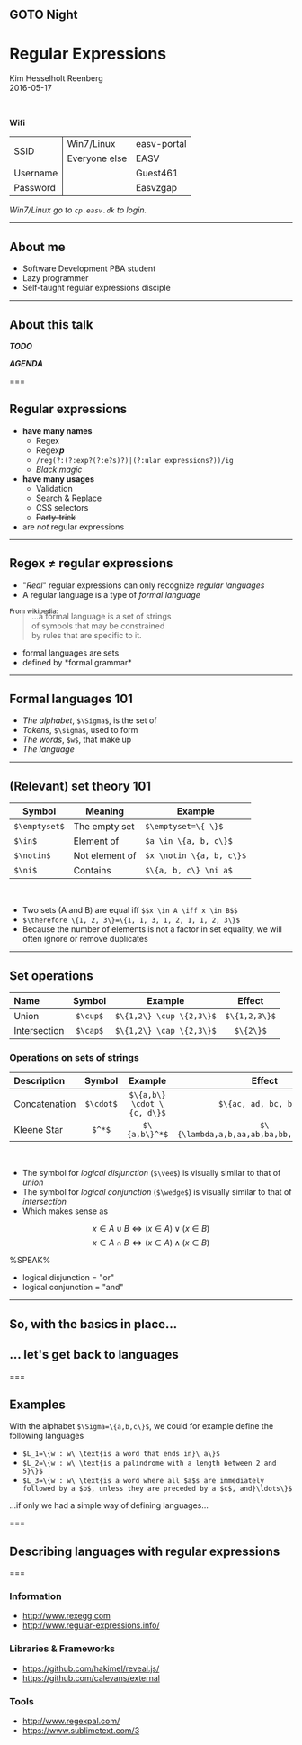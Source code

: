 <!-- ##### WELCOME AND ABOUT ##### -->

<!-- .slide: data-background="#000" -->
## GOTO Night
<h1 class="f60">Regular Expressions</h1>

Kim Hesselholt Reenberg  
2016-05-17

<br/>

**Wifi**

<table class="wifi">
	<colgroup>
		<col style="border-right: 1px solid;">
		<col >
		<col>
	</colgroup>
  <tr>
    <td rowspan="2" class="leftcol">SSID</td>
    <td class="ssidgroup">Win7/Linux</td>
    <td class="value">easv-portal</td>
  </tr>
  <tr>
    <td class="ssidgroup">Everyone else</td>
    <td class="value">EASV</td>
  </tr>
  <tr>
    <td class="leftcol">Username</td>
    <td></td>
    <td class="value">Guest461</td>
  </tr>
  <tr>
    <td class="leftcol">Password</td>
    <td></td>
    <td class="value">Easvzgap</td>
  </tr>
</table>

*Win7/Linux go to <span class="f60">`cp.easv.dk`</span> to login.*

---

## About me
- Software Development PBA student
- Lazy programmer
- Self-taught regular expressions disciple

---

## About this talk

***TODO*** <!-- .element: style="color: red" -->

***AGENDA*** <!-- .element: style="color: red" -->


===


<!-- ##### INTRODUCTION TO REGULAR EXPRESSIONS ##### -->
## Regular expressions
- **have many names**
  - Regex
  - Regex***p***
  - `/reg(?:(?:exp?(?:e?s)?)|(?:ular expressions?))/ig`
  - *Black magic*
- **have many usages**
  - Validation
  - Search & Replace
  - CSS selectors
  - ~~Party-trick~~
- are _*not*_ regular expressions

---

## Regex ≠ regular expressions
- "*Real*" regular expressions can only recognize *regular languages*
- A regular language is a type of *formal language*  

<div style="margin-top: 1em">
	<small>From wikipedia:</small>
	<blockquote cite="https://en.wikipedia.org/wiki/Formal_language" style="margin-top: -.5em; width: 50%">
		&hellip;a formal language is a 
		<span class="fragment highlight-current-f60" data-fragment-index="1">set of strings of symbols</span> that may be 
		<span class="fragment highlight-current-f60" data-fragment-index="2">constrained by rules that are specific to it</span>. 
	</blockquote>
</div>
<ul>
	<li class="fragment" data-fragment-index="1">formal languages are sets</li>
	<li class="fragment" data-fragment-index="2">defined by *formal grammar*</li>
</ul>
<p class="fragment"></p>


---

## Formal languages 101
- <em>The alphabet</em>, `$\Sigma$`, is the set of 
- <em>Tokens</em>, `$\sigma$`, used to form
- <em>The words</em>, `$w$`, that make up
- <em>The language</em>

---

## (Relevant) set theory 101

Symbol        | Meaning        | Example
--------------|----------------|--------
`$\emptyset$` | The empty set  | `$\emptyset=\{ \}$`
`$\in$`       | Element of     | `$a \in \{a, b, c\}$`
`$\notin$`    | Not element of | `$x \notin \{a, b, c\}$`
`$\ni$`       | Contains       | `$\{a, b, c\} \ni a$`

<br/>

- Two sets (A and B) are equal iff `$$x \in A \iff x \in B$$`
- `$\therefore \{1, 2, 3\}=\{1, 1, 3, 1, 2, 1, 1, 2, 3\}$`
- Because the number of elements is not a factor in set equality, we will often ignore or remove duplicates


---

## Set operations

Name          | Symbol     | Example                    | Effect 
:-------------|:----------:|:--------------------------:|:-------:
Union         | `$\cup$`   | `$\{1,2\} \cup \{2,3\}$`   | `$\{1,2,3\}$`
Intersection  | `$\cap$`   | `$\{1,2\} \cap \{2,3\}$`   | `$\{2\}$`

### Operations on sets of strings

Description   | Symbol    | Example                    | Effect
:-------------|:---------:|:--------------------------:|:-------:
Concatenation | `$\cdot$` | `$\{a,b\} \cdot \{c, d\}$` | `$\{ac, ad, bc, bd\}$`
Kleene Star   | `$^*$`    | `$\{a,b\}^*$`              | `$\{\lambda,a,b,aa,ab,ba,bb,aaa,\ldots\}$`


<br/>

- The symbol for *logical disjunction* (`$\vee$`) is visually similar to that of *union*
- The symbol for *logical conjunction* (`$\wedge$`) is visually similar to that of *intersection*
- Which makes sense as

$$x \in A \cup B \iff (x \in A) \vee (x \in B)$$
$$x \in A \cap B \iff (x \in A) \wedge (x \in B)$$

%SPEAK%

- logical disjunction = "or"
- logical conjunction = "and"

---

## So, with the basics in place... 
## ... let's get back to languages <!-- .element: class="fragment f60" -->

===

## Examples 

With the alphabet `$\Sigma=\{a,b,c\}$`, we could for example define the following languages
- `$L_1=\{w : w\ \text{is a word that ends in}\ a\}$` 
- `$L_2=\{w : w\ \text{is a palindrome with a length between 2 and 5}\}$`
- `$L_3=\{w : w\ \text{is a word where all $a$s are immediately followed by a $b$, unless they are preceded by a $c$, and}\ldots\}$`

&hellip;if only we had a simple way of defining languages&hellip;

===

## Describing languages with regular expressions


===

<!-- ##### EPILOGUE ##### -->
	
### Information
- http://www.rexegg.com <!-- .element: style="float: left;" -->
- http://www.regular-expressions.info/

### Libraries & Frameworks
- https://github.com/hakimel/reveal.js/
- https://github.com/calevans/external

### Tools
- http://www.regexpal.com/ 
- https://www.sublimetext.com/3


